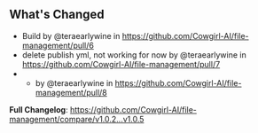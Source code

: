 ## What's Changed
* Build by @teraearlywine in https://github.com/Cowgirl-AI/file-management/pull/6
* delete publish yml, not working for now by @teraearlywine in https://github.com/Cowgirl-AI/file-management/pull/7
* * by @teraearlywine in https://github.com/Cowgirl-AI/file-management/pull/8


**Full Changelog**: https://github.com/Cowgirl-AI/file-management/compare/v1.0.2...v1.0.5

